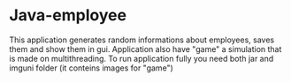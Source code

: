 # Java-employee
This application generates random informations about employees, saves them and show them in gui.
Application also have "game" a simulation that is made on multithreading.
To run application fully you need both jar and imguni folder (it conteins images for "game")
